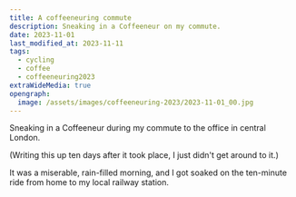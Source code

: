 ```yaml
---
title: A coffeeneuring commute
description: Sneaking in a Coffeeneur on my commute.
date: 2023-11-01
last_modified_at: 2023-11-11
tags:
  - cycling
  - coffee
  - coffeeneuring2023
extraWideMedia: true
opengraph:
  image: /assets/images/coffeeneuring-2023/2023-11-01_00.jpg
---
```


Sneaking in a Coffeeneur during my commute to the office in central London.

(Writing this up ten days after it took place, I just didn't get around to it.)

It was a miserable, rain-filled morning, and I got soaked on the ten-minute ride from home to my local railway station.